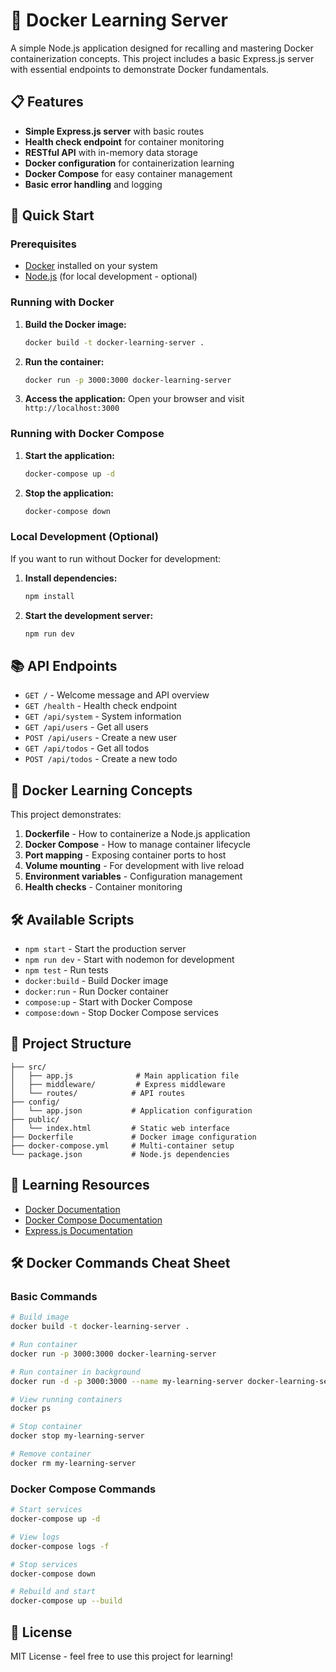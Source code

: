 # 🐳 Docker Learning Server

A simple Node.js application designed for recalling and mastering Docker containerization concepts. This project includes a basic Express.js server with essential endpoints to demonstrate Docker fundamentals.

## 📋 Features

- **Simple Express.js server** with basic routes
- **Health check endpoint** for container monitoring
- **RESTful API** with in-memory data storage
- **Docker configuration** for containerization learning
- **Docker Compose** for easy container management
- **Basic error handling** and logging

## 🚀 Quick Start

### Prerequisites

- [Docker](https://www.docker.com/get-started) installed on your system
- [Node.js](https://nodejs.org/) (for local development - optional)

### Running with Docker

1. **Build the Docker image:**
   ```bash
   docker build -t docker-learning-server .
   ```

2. **Run the container:**
   ```bash
   docker run -p 3000:3000 docker-learning-server
   ```

3. **Access the application:**
   Open your browser and visit `http://localhost:3000`

### Running with Docker Compose

1. **Start the application:**
   ```bash
   docker-compose up -d
   ```

2. **Stop the application:**
   ```bash
   docker-compose down
   ```

### Local Development (Optional)

If you want to run without Docker for development:

1. **Install dependencies:**
   ```bash
   npm install
   ```

2. **Start the development server:**
   ```bash
   npm run dev
   ```

## 📚 API Endpoints

- `GET /` - Welcome message and API overview
- `GET /health` - Health check endpoint
- `GET /api/system` - System information
- `GET /api/users` - Get all users
- `POST /api/users` - Create a new user
- `GET /api/todos` - Get all todos
- `POST /api/todos` - Create a new todo

## 🐳 Docker Learning Concepts

This project demonstrates:

1. **Dockerfile** - How to containerize a Node.js application
2. **Docker Compose** - How to manage container lifecycle
3. **Port mapping** - Exposing container ports to host
4. **Volume mounting** - For development with live reload
5. **Environment variables** - Configuration management
6. **Health checks** - Container monitoring

## 🛠️ Available Scripts

- `npm start` - Start the production server
- `npm run dev` - Start with nodemon for development
- `npm test` - Run tests
- `docker:build` - Build Docker image
- `docker:run` - Run Docker container
- `compose:up` - Start with Docker Compose
- `compose:down` - Stop Docker Compose services

## 📁 Project Structure

```
├── src/
│   ├── app.js              # Main application file
│   ├── middleware/         # Express middleware
│   └── routes/            # API routes
├── config/
│   └── app.json           # Application configuration
├── public/
│   └── index.html         # Static web interface
├── Dockerfile             # Docker image configuration
├── docker-compose.yml     # Multi-container setup
└── package.json           # Node.js dependencies
```

## 🤝 Learning Resources

- [Docker Documentation](https://docs.docker.com/)
- [Docker Compose Documentation](https://docs.docker.com/compose/)
- [Express.js Documentation](https://expressjs.com/)

## 🛠 Docker Commands Cheat Sheet

### Basic Commands
```bash
# Build image
docker build -t docker-learning-server .

# Run container
docker run -p 3000:3000 docker-learning-server

# Run container in background
docker run -d -p 3000:3000 --name my-learning-server docker-learning-server

# View running containers
docker ps

# Stop container
docker stop my-learning-server

# Remove container
docker rm my-learning-server
```

### Docker Compose Commands
```bash
# Start services
docker-compose up -d

# View logs
docker-compose logs -f

# Stop services
docker-compose down

# Rebuild and start
docker-compose up --build
```

## 📝 License

MIT License - feel free to use this project for learning!
